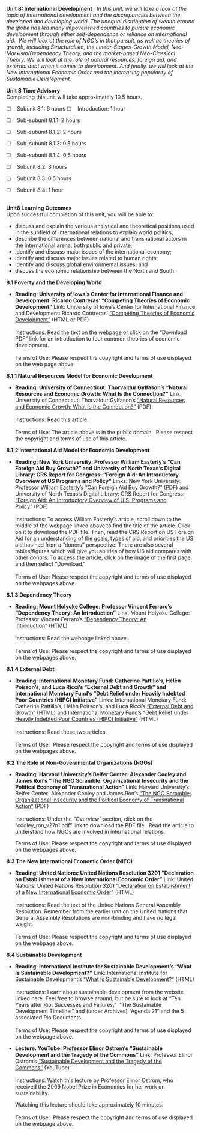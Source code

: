 **Unit 8: International Development** <span id="8"></span> 
*In this unit, we will take a look at the topic of international
development and the discrepancies between the developed and developing
world. The unequal distribution of wealth around the globe has led many
impoverished countries to pursue economic development through either
self-dependence or reliance on international aid.  We will look at the
role of NGO’s in that pursuit, as well as theories of growth, including
Structuralism, the Linear-Stages-Growth Model, Neo-Marxism/Dependency
Theory, and the market-based Neo-Classical Theory. We will look at the
role of natural resources, foreign aid, and external debt when it comes
to development. And finally, we will look at the New International
Economic Order and the increasing popularity of Sustainable
Development.*

**Unit 8 Time Advisory**  
Completing this unit will take approximately 10.5 hours.  
  
 ☐    Subunit 8.1: 6 hours
☐    Introduction: 1 hour  
  
 ☐    Sub-subunit 8.1.1: 2 hours  
  
 ☐    Sub-subunit 8.1.2: 2 hours  
  
 ☐    Sub-subunit 8.1.3: 0.5 hours  
  
 ☐    Sub-subunit 8.1.4: 0.5 hours

☐    Subunit 8.2: 3 hours  
  
 ☐    Subunit 8.3: 0.5 hours  
  
 ☐    Subunit 8.4: 1 hour  
  

**Unit8 Learning Outcomes**  
Upon successful completion of this unit, you will be able to:
-   discuss and explain the various analytical and theoretical positions
    used in the subfield of international relations to explain world
    politics;
-   <span dir="LTR">describe the differences between national and
    transnational actors in the international arena, both public and
    private;</span>
-   identify and discuss major issues of the international economy;
-   identify and discuss major issues related to human rights;
-   identify and discuss global environmental issues; and
-   discuss the economic relationship between the North and South.

**8.1 Poverty and the Developing World** <span id="8.1"></span> 
-   **Reading: University of Iowa’s Center for International Finance and
    Development: Ricardo Contreras’ “Competing Theories of Economic
    Development”**
    Link: University of Iowa’s Center for International Finance and
    Development: Ricardo Contreras’ [“Competing Theories of Economic
    Development”](http://blogs.law.uiowa.edu/ebook/uicifd-ebook/part-1-iii-competing-theories-economic-development) (HTML
    or PDF)  
        
     Instructions: Read the text on the webpage or click on the
    “Download PDF” link for an introduction to four common theories of
    economic development.  
        
     Terms of Use: Please respect the copyright and terms of use
    displayed on the web page above.

**8.1.1 Natural Resources Model for Economic Development** <span
id="8.1.1"></span> 
-   **Reading: University of Connecticut: Thorvaldur Gylfason’s “Natural
    Resources and Economic Growth: What Is the Connection?”**
    Link: University of Connecticut: Thorvaldur Gylfason’s [“Natural
    Resources and Economic Growth: What Is the
    Connection?”](http://www.saylor.org/site/wp-content/uploads/2010/12/GylfasonNationalResources.pdf) (PDF)  
        
     Instructions: Read this article.  
        
     Terms of Use: The article above is in the public domain.  Please
    respect the copyright and terms of use of this article.

**8.1.2 International Aid Model for Economic Development** <span
id="8.1.2"></span> 
-   **Reading: New York University: Professor William Easterly’s “Can
    Foreign Aid Buy Growth?” and University of North Texas’s Digital
    Library: CRS Report for Congress: “Foreign Aid: An Introductory
    Overview of US Programs and Policy”**
    Links: New York University: Professor William Easterly’s [“Can
    Foreign Aid Buy
    Growth?”](http://williameasterly.org/academic-work/peer-reviewed-publications/) (PDF)
    and University of North Texas’s Digital Library: CRS Report for
    Congress: [“Foreign Aid: An Introductory Overview of U.S. Programs
    and
    Policy”](http://digital.library.unt.edu/ark:/67531/metacrs5904/) (PDF)  
        
     Instructions: To access William Easterly’s article, scroll down to
    the middle of the webpage linked above to find the title of the
    article. Click on it to download the PDF file. Then, read the CRS
    Report on US Foreign Aid for an understanding of the goals, types of
    aid, and priorities the US aid has had from a “donors” perspective.
    There are also several tables/figures which will give you an idea of
    how US aid compares with other donors. To access the article, click
    on the image of the first page, and then select “Download.”  
        
     Terms of Use: Please respect the copyright and terms of use
    displayed on the webpages above.

**8.1.3 Dependency Theory** <span id="8.1.3"></span> 
-   **Reading: Mount Holyoke College: Professor Vincent Ferraro’s
    “Dependency Theory: An Introduction”**
    Link: Mount Holyoke College: Professor Vincent
    Ferraro’s [“Dependency Theory: An
    Introduction”](https://www.mtholyoke.edu/acad/intrel/depend.htm) (HTML)  
        
     Instructions: Read the webpage linked above.  
        
     Terms of Use: Please respect the copyright and terms of use
    displayed on the webpages above.

**8.1.4 External Debt** <span id="8.1.4"></span> 
-   **Reading: International Monetary Fund: Catherine Pattillo’s, Hélèn
    Poirson’s, and Luca Ricci’s “External Debt and Growth” and
    International Monetary Fund’s “Debt Relief under Heavily Indebted
    Poor Countries (HIPC) Initiative”**
    Links: International Monetary Fund: Catherine Pattillo’s, Hélèn
    Poirson’s, and Luca Ricci’s [“External Debt and
    Growth”](http://www.imf.org/external/pubs/ft/fandd/2002/06/pattillo.htm) (HTML)
    and International Monetary Fund’s [“Debt Relief under Heavily
    Indebted Poor Countries (HIPC)
    Initiative”](http://www.imf.org/external/np/exr/facts/hipc.htm) (HTML)  
        
     Instructions: Read these two articles.  
        
     Terms of Use:  Please respect the copyright and terms of use
    displayed on the webpages above. 

**8.2 The Role of Non-Governmental Organizations (NGOs)** <span
id="8.2"></span> 
-   **Reading: Harvard University’s Belfer Center: Alexander Cooley and
    James Ron’s “The NGO Scramble: Organizational Insecurity and the
    Political Economy of Transnational Action”**
    Link: Harvard University’s Belfer Center: Alexander Cooley and James
    Ron’s [“The NGO Scramble: Organizational Insecurity and the
    Political Economy of Transnational
    Action”](http://belfercenter.ksg.harvard.edu/publication/442/ngo_scramble.html) (PDF)  
        
     Instructions: Under the “Overview” section, click on the
    “cooley\_ron\_v27n1.pdf” link to download the PDF file.  Read the
    article to understand how NGOs are involved in international
    relations.  
      
     Terms of Use: Please respect the copyright and terms of use
    displayed on the webpages above.

**8.3 The New International Economic Order (NIEO)** <span
id="8.3"></span> 
-   **Reading: United Nations: United Nations Resolution 3201
    “Declaration on Establishment of a New International Economic
    Order”**
    Link: United Nations: United Nations Resolution 3201 [“Declaration
    on Establishment of a New International Economic
    Order”](http://www.un-documents.net/s6r3201.htm) (HTML)  
        
     Instructions: Read the text of the United Nations General Assembly
    Resolution. Remember from the earlier unit on the United Nations
    that General Assembly Resolutions are non-binding and have no legal
    weight.   
        
     Terms of Use: Please respect the copyright and terms of use
    displayed on the webpage above.

**8.4 Sustainable Development** <span id="8.4"></span> 
-   **Reading: International Institute for Sustainable Development’s
    “What Is Sustainable Development?”**
    Link: International Institute for Sustainable Development’s [“What
    Is Sustainable Development?”](http://www.iisd.org/sd/) (HTML)  
        
     Instructions: Learn about sustainable development from the website
    linked here. Feel free to browse around, but be sure to look at “Ten
    Years after Rio: Successes and Failures,”  “The Sustainable
    Development Timeline,” and (under Archives) “Agenda 21” and the 5
    associated Rio Documents.  
        
     Terms of Use: Please respect the copyright and terms of use
    displayed on the webpage above.

-   **Lecture: YouTube: Professor Elinor Ostrom’s “Sustainable
    Development and the Tragedy of the Commons”**
    Link: Professor Elinor
    Ostrom’s [“](http://www.youtube.com/watch?v=ByXM47Ri1Kc)[Sustainable
    Development and the Tragedy of the
    Commons”](http://www.youtube.com/watch?v=ByXM47Ri1Kc) (YouTube)  
        
     Instructions: Watch this lecture by Professor Elinor Ostrom, who
    received the 2009 Nobel Prize in Economics for her work on
    sustainability.   
      
     Watching this lecture should take approximately 10 minutes.   
        
     Terms of Use:  Please respect the copyright and terms of use
    displayed on the webpage above.



